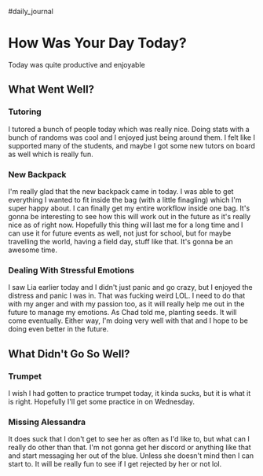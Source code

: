 #daily_journal 
# How Was Your Day Today?
Today was quite productive and enjoyable
## What Went Well?
### Tutoring
I tutored a bunch of people today which was really nice. Doing stats with a bunch of randoms was cool and I enjoyed just being around them. I felt like I supported many of the students, and maybe I got some new tutors on board as well which is really fun.

### New Backpack
I'm really glad that the new backpack came in today. I was able to get everything I wanted to fit inside the bag (with a little finagling) which I'm super happy about. I can finally get my entire workflow inside one bag. It's gonna be interesting to see how this will work out in the future as it's really nice as of right now. Hopefully this thing will last me for a long time and I can use it for future events as well, not just for school, but for maybe travelling the world, having a field day, stuff like that. It's gonna be an awesome time.

### Dealing With Stressful Emotions
I saw Lia earlier today and I didn't just panic and go crazy, but I enjoyed the distress and panic I was in. That was fucking weird LOL. I need to do that with my anger and with my passion too, as it will really help me out in the future to manage my emotions. As Chad told me, planting seeds. It will come eventually. Either way, I'm doing very well with that and I hope to be doing even better in the future.

## What Didn't Go So Well?

### Trumpet
I wish I had gotten to practice trumpet today, it kinda sucks, but it is what it is right. Hopefully I'll get some practice in on Wednesday.

### Missing Alessandra
It does suck that I don't get to see her as often as I'd like to, but what can I really do other than that. I'm not gonna get her discord or anything like that and start messaging her out of the blue. Unless she doesn't mind then I can start to. It will be really fun to see if I get rejected by her or not lol.
